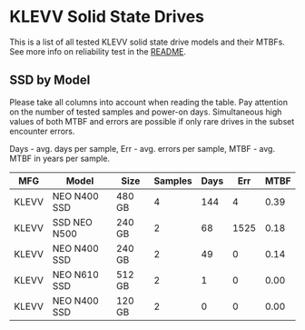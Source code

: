 KLEVV Solid State Drives
========================

This is a list of all tested KLEVV solid state drive models and their MTBFs. See
more info on reliability test in the [README](https://github.com/linuxhw/SMART).

SSD by Model
------------

Please take all columns into account when reading the table. Pay attention on the
number of tested samples and power-on days. Simultaneous high values of both MTBF
and errors are possible if only rare drives in the subset encounter errors.

Days - avg. days per sample,
Err  - avg. errors per sample,
MTBF - avg. MTBF in years per sample.

| MFG       | Model              | Size   | Samples | Days  | Err   | MTBF |
|-----------|--------------------|--------|---------|-------|-------|------|
| KLEVV     | NEO N400 SSD       | 480 GB | 4       | 144   | 4     | 0.39   |
| KLEVV     | SSD NEO N500       | 240 GB | 2       | 68    | 1525  | 0.18   |
| KLEVV     | NEO N400 SSD       | 240 GB | 2       | 49    | 0     | 0.14   |
| KLEVV     | NEO N610 SSD       | 512 GB | 2       | 1     | 0     | 0.00   |
| KLEVV     | NEO N400 SSD       | 120 GB | 2       | 0     | 0     | 0.00   |
